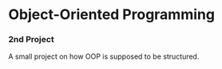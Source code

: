 # Object-Oriented Programming
### 2nd Project
A small project on how OOP is supposed to be structured.
